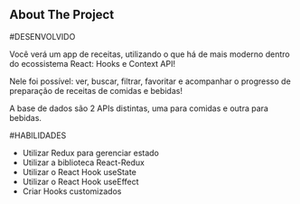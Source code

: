 <!-- ABOUT THE PROJECT -->
## About The Project

#DESENVOLVIDO

Você verá um app de receitas, utilizando o que há de mais moderno dentro do ecossistema React: Hooks e Context API!

Nele foi possível: ver, buscar, filtrar, favoritar e acompanhar o progresso de preparação de receitas de comidas e bebidas!

A base de dados são 2 APIs distintas, uma para comidas e outra para bebidas.

#HABILIDADES

- Utilizar Redux para gerenciar estado
- Utilizar a biblioteca React-Redux
- Utilizar o React Hook useState
- Utilizar o React Hook useEffect
- Criar Hooks customizados
